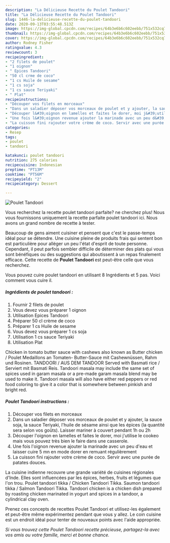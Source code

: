 ```yaml
---
description: "La Délicieuse Recette du Poulet Tandoori"
title: "La Délicieuse Recette du Poulet Tandoori"
slug: 1446-la-delicieuse-recette-du-poulet-tandoori
date: 2020-09-13T03:55:48.513Z
image: https://img-global.cpcdn.com/recipes/64b3e6b6c602eebb/751x532cq70/poulet-tandoori-photo-principale-de-la-recette.jpg
thumbnail: https://img-global.cpcdn.com/recipes/64b3e6b6c602eebb/751x532cq70/poulet-tandoori-photo-principale-de-la-recette.jpg
cover: https://img-global.cpcdn.com/recipes/64b3e6b6c602eebb/751x532cq70/poulet-tandoori-photo-principale-de-la-recette.jpg
author: Rodney Fisher
ratingvalue: 4.3
reviewcount: 3
recipeingredient:
- "2 filets de poulet"
- "1 oignon"
- " Epices Tandoori"
- "50 cl crme de coco"
- "1 cs Huile de sesame"
- "1 cs soja"
- "1 cs sauce Teriyaki"
- " Plat"
recipeinstructions:
- "Découper vos filets en morceaux"
- "Dans un saladier déposer vos morceaux de poulet et y ajouter, la sauce soja, la sauce Teriyaki, l&#39;huile de sésame ainsi que les épices (la quantité sera selon vos goûts). Laisser mariner à couvert pendant 1h ou 2h"
- "Découper l&#39;oignon en lamelles et faites le dorer, moi j&#39;utilise le cookeo mais vous pouvez très bien le faire dans une casserole."
- "Une fois l&#39;oignon revenue ajouter la marinade avec un peu d&#39;eau et laisser cuire 5 mn en mode dorer en remuant régulièrement"
- "La cuisson fini rajouter votre crème de coco. Servir avec une purée de patates douces."
categories:
- Resep
tags:
- poulet
- tandoori

katakunci: poulet tandoori 
nutrition: 275 calories
recipecuisine: Indonesian
preptime: "PT13M"
cooktime: "PT56M"
recipeyield: "2"
recipecategory: Dessert

---
```



![Poulet Tandoori](https://img-global.cpcdn.com/recipes/64b3e6b6c602eebb/751x532cq70/poulet-tandoori-photo-principale-de-la-recette.jpg)

Vous recherchez la recette poulet tandoori parfaite? ne cherchez plus! Nous vous fournissons uniquement la recette parfaite poulet tandoori ici. Nous avons un grand nombre de recette à tester.

Beaucoup de gens aiment cuisiner et pensent que c'est le passe-temps idéal pour se détendre. Une cuisine pleine de produits frais qui sentent bon est particulière pour alléger un peu l'état d'esprit de toute personne. Cependant, il peut parfois sembler difficile de déterminer des plats qui vous sont bénéfiques ou des suggestions qui aboutissent à un repas finalement efficace. Cette recette de <strong> Poulet Tandoori </strong> est peut-être celle que vous recherchez.

<!--inarticleads1-->

Vous pouvez cuire poulet tandoori en utilisant 8 Ingrédients et 5 pas. Voici comment vous cuire il.

##### Ingrédients de poulet tandoori :

1. Fournir 2 filets de poulet
1. Vous devez vous préparer 1 oignon
1. Utilisation  Epices Tandoori
1. Préparer 50 cl crème de coco
1. Préparer 1 cs Huile de sesame
1. Vous devez vous préparer 1 cs soja
1. Utilisation 1 cs sauce Teriyaki
1. Utilisation  Plat


Chicken in tomato butter sauce with cashews also known as Butter chicken / Poulet Medaillons an Tomaten- Butter-Sauce mit Cashewnüssen, Rahm und Rosinen. TANDOORI / AUS DEM TANDOOR Served with Basmati rice / Serviert mit Basmati Reis. Tandoori masala may include the same set of spices used in garam masala or a pre-made garam masala blend may be used to make it. Tandoori masala will also have either red peppers or red food coloring to give it a color that is somewhere between pinkish and bright red. 

<!--inarticleads2-->

##### Poulet Tandoori instructions :

1. Découper vos filets en morceaux
1. Dans un saladier déposer vos morceaux de poulet et y ajouter, la sauce soja, la sauce Teriyaki, l&#39;huile de sésame ainsi que les épices (la quantité sera selon vos goûts). Laisser mariner à couvert pendant 1h ou 2h
1. Découper l&#39;oignon en lamelles et faites le dorer, moi j&#39;utilise le cookeo mais vous pouvez très bien le faire dans une casserole.
1. Une fois l&#39;oignon revenue ajouter la marinade avec un peu d&#39;eau et laisser cuire 5 mn en mode dorer en remuant régulièrement
1. La cuisson fini rajouter votre crème de coco. Servir avec une purée de patates douces.


La cuisine indienne recouvre une grande variété de cuisines régionales d&#39;Inde. Elles sont influencées par les épices, herbes, fruits et légumes que l&#39;on trou. Poulet tandoori tikka / Chicken Tandoori Tikka. Saumon tandoori tikka / Salmon Tandoori Tikka. Tandoori chicken is a chicken dish prepared by roasting chicken marinated in yogurt and spices in a tandoor, a cylindrical clay oven. 

<!--inarticleads1-->

<p>
Prenez ces concepts de recettes Poulet Tandoori et utilisez-les également et peut-être même expérimentez pendant que vous y allez. Le coin cuisine est un endroit idéal pour tenter de nouveaux points avec l'aide appropriée.
</p>

<p>
<i>Si vous trouvez cette Poulet Tandoori recette précieuse, partagez-la avec vos amis ou votre famille, merci et bonne chance.</i>
</p>
